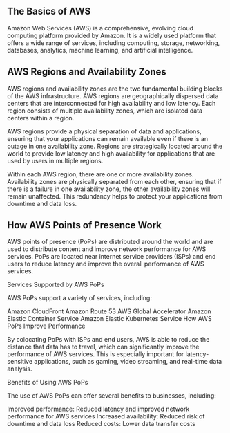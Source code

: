 ## The Basics of AWS

Amazon Web Services (AWS) is a comprehensive, evolving cloud computing platform provided by Amazon. It is a widely used platform that offers a wide range of services, including computing, storage, networking, databases, analytics, machine learning, and artificial intelligence.

## AWS Regions and Availability Zones

AWS regions and availability zones are the two fundamental building blocks of the AWS infrastructure. AWS regions are geographically dispersed data centers that are interconnected for high availability and low latency. Each region consists of multiple availability zones, which are isolated data centers within a region.

AWS regions provide a physical separation of data and applications, ensuring that your applications can remain available even if there is an outage in one availability zone. Regions are strategically located around the world to provide low latency and high availability for applications that are used by users in multiple regions.

Within each AWS region, there are one or more availability zones. Availability zones are physically separated from each other, ensuring that if there is a failure in one availability zone, the other availability zones will remain unaffected. This redundancy helps to protect your applications from downtime and data loss.

## How AWS Points of Presence Work

AWS points of presence (PoPs) are distributed around the world and are used to distribute content and improve network performance for AWS services. PoPs are located near internet service providers (ISPs) and end users to reduce latency and improve the overall performance of AWS services.

Services Supported by AWS PoPs

AWS PoPs support a variety of services, including:

Amazon CloudFront
Amazon Route 53
AWS Global Accelerator
Amazon Elastic Container Service
Amazon Elastic Kubernetes Service
How AWS PoPs Improve Performance

By colocating PoPs with ISPs and end users, AWS is able to reduce the distance that data has to travel, which can significantly improve the performance of AWS services. This is especially important for latency-sensitive applications, such as gaming, video streaming, and real-time data analysis.

Benefits of Using AWS PoPs

The use of AWS PoPs can offer several benefits to businesses, including:

Improved performance: Reduced latency and improved network performance for AWS services
Increased availability: Reduced risk of downtime and data loss
Reduced costs: Lower data transfer costs